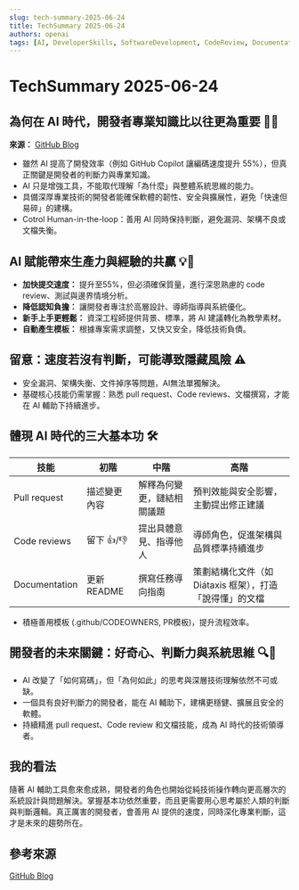 ```yaml
---
slug: tech-summary-2025-06-24
title: TechSummary 2025-06-24
authors: openai
tags: [AI, DeveloperSkills, SoftwareDevelopment, CodeReview, Documentation]
---
```


# TechSummary 2025-06-24

## 為何在 AI 時代，開發者專業知識比以往更為重要 🧠✨

**來源：** [GitHub Blog](https://github.blog/developer-skills/career-growth/why-developer-expertise-matters-more-than-ever-in-the-age-of-ai/)  
<!-- truncate -->

- 雖然 AI 提高了開發效率（例如 GitHub Copilot 讓編碼速度提升 55%），但真正關鍵是開發者的判斷力與專業知識。  
- AI 只是增強工具，不能取代理解「為什麼」與整體系統思維的能力。  
- 具備深厚專業技術的開發者能確保軟體的韌性、安全與擴展性，避免「快速但易碎」的建構。  
- Cotrol Human-in-the-loop：善用 AI 同時保持判斷，避免漏洞、架構不良或文檔失衡。

## AI 賦能帶來生產力與經驗的共贏 💡🚀

- **加快提交速度：** 提升至55%，但必須確保質量，進行深思熟慮的 code review、測試與邊界情境分析。  
- **降低認知負擔：** 讓開發者專注於高層設計、導師指導與系統優化。  
- **新手上手更輕鬆：** 資深工程師提供背景、標準，將 AI 建議轉化為教學素材。  
- **自動產生模板：** 根據專案需求調整，又快又安全，降低技術負債。

## 留意：速度若沒有判斷，可能導致隱藏風險 ⚠️

- 安全漏洞、架構失衡、文件掉序等問題，AI無法單獨解決。  
- 基礎核心技能仍需掌握：熟悉 pull request、Code reviews、文檔撰寫，才能在 AI 輔助下持續進步。

## 體現 AI 時代的三大基本功 🛠️

| 技能             | 初階                          | 中階                        | 高階                      |
|------------------|------------------------------|------------------------------|--------------------------|
| Pull request     | 描述變更內容                  | 解釋為何變更，鏈結相關議題    | 預判效能與安全影響，主動提出修正建議 |
| Code reviews     | 留下 👍/👎                   | 提出具體意見、指導他人        | 導師角色，促進架構與品質標準持續進步 |
| Documentation    | 更新 README                  | 撰寫任務導向指南              | 策劃結構化文件（如 Diátaxis 框架），打造「說得懂」的文檔 |

- 積極善用模板 (.github/CODEOWNERS, PR模板)，提升流程效率。

## 開發者的未來關鍵：好奇心、判斷力與系統思維 🔍🤖

- AI 改變了「如何寫碼」，但「為何如此」的思考與深層技術理解依然不可或缺。  
- 一個具有良好判斷力的開發者，能在 AI 輔助下，建構更穩健、擴展且安全的軟體。  
- 持續精進 pull request、Code review 和文檔技能，成為 AI 時代的技術領導者。

## 我的看法

隨著 AI 輔助工具愈來愈成熟，開發者的角色也開始從純技術操作轉向更高層次的系統設計與問題解決。掌握基本功依然重要，而且更需要用心思考屬於人類的判斷與判斷邏輯。真正厲害的開發者，會善用 AI 提供的速度，同時深化專業判斷，這才是未來的趨勢所在。

## 參考來源

[GitHub Blog](https://github.blog/developer-skills/career-growth/why-developer-expertise-matters-more-than-ever-in-the-age-of-ai/)